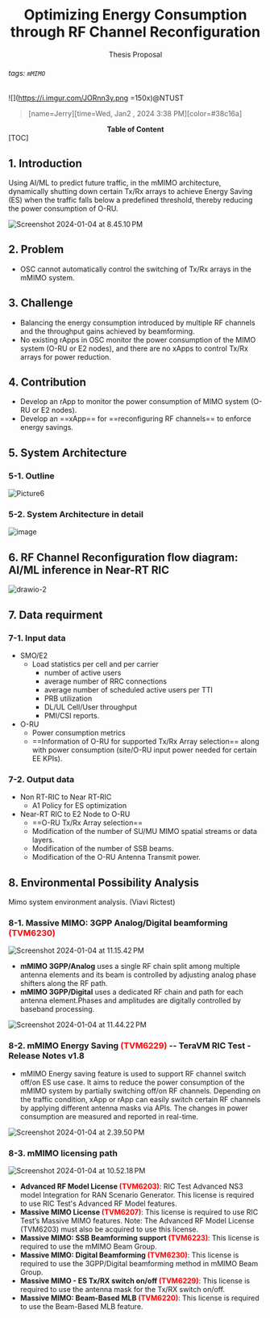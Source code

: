# <center>Optimizing Energy Consumption through RF Channel Reconfiguration</center>

<center>Thesis Proposal</center>

###### tags: `mMIMO`

![](https://i.imgur.com/JORnn3y.png =150x)@NTUST

>[name=Jerry][time=Wed, Jan2 , 2024 3:38 PM][color=#38c16a]


**<center>Table of Content</center>**
[TOC]

## 1. Introduction
Using AI/ML to predict future traffic, in the mMIMO architecture, dynamically shutting down certain Tx/Rx arrays to achieve Energy Saving (ES) when the traffic falls below a predefined threshold, thereby reducing the power consumption of O-RU.

![Screenshot 2024-01-04 at 8.45.10 PM](https://hackmd.io/_uploads/S1zxF7VOp.png)


## 2. Problem

- OSC cannot automatically control the switching of Tx/Rx arrays in the mMIMO system.

## 3. Challenge

- Balancing the energy consumption introduced by multiple RF channels and the throughput gains achieved by beamforming.
- No existing rApps in OSC monitor the power consumption of the MIMO system (O-RU or E2 nodes), and there are no xApps to control Tx/Rx arrays for power reduction.

## 4. Contribution

- Develop an rApp to monitor the power consumption of MIMO system (O-RU or E2 nodes).
- Develop an ==xApp== for ==reconfiguring RF channels== to enforce energy savings.

## 5. System Architecture
### 5-1. Outline 
![Picture6](https://hackmd.io/_uploads/rJiBixvOa.png)

### 5-2. System Architecture in detail
![image](https://hackmd.io/_uploads/ryMDJiL_6.png)


## 6. RF Channel Reconfiguration flow diagram: AI/ML inference in Near-RT RIC

![drawio-2](https://hackmd.io/_uploads/HknlNpX_6.png)

## 7. Data requirment
### 7-1. Input data

- SMO/E2
    - Load statistics per cell and per carrier 
        - number of active users
        - average number of RRC connections
        - average number of scheduled active users per TTI
        - PRB utilization
        - DL/UL Cell/User throughput
        - PMI/CSI reports.
- O-RU
    - Power consumption metrics
    - ==Information of O-RU for supported Tx/Rx Array selection== along with power consumption (site/O-RU input power needed for certain EE KPIs).

### 7-2. Output data

- Non RT-RIC to Near RT-RIC
    - A1 Policy for ES optimization
- Near-RT RIC to E2 Node to O-RU
    - ==O-RU Tx/Rx Array selection==
    - Modification of the number of SU/MU MIMO spatial streams or data layers.
    - Modification of the number of SSB beams.
    - Modification of the O-RU Antenna Transmit power.

## 8. Environmental Possibility Analysis

Mimo system environment analysis. (Viavi Rictest)

### 8-1. **Massive MIMO: 3GPP Analog/Digital beamforming <font color="#f00">(TVM6230)</font>**

![Screenshot 2024-01-04 at 11.15.42 PM](https://hackmd.io/_uploads/SJ7psrEda.png)

- **mMIMO 3GPP/Analog** uses a single RF chain split among multiple antenna elements and its beam is controlled by adjusting analog phase shifters along the RF path.
- **mMIMO 3GPP/Digital** uses a dedicated RF chain and path for each antenna element.Phases and amplitudes are digitally controlled by baseband processing.

![Screenshot 2024-01-04 at 11.44.22 PM](https://hackmd.io/_uploads/BknJQ8Nda.png)


### 8-2. **mMIMO Energy Saving <font color="#f00">(TVM6229)</font>** -- TeraVM RIC Test - Release Notes v1.8
- mMIMO Energy saving feature is used to support RF channel switch off/on ES use case. It aims to reduce the power consumption of the mMIMO system by partially switching off/on RF channels. Depending on the traffic condition, xApp or rApp can easily switch certain RF channels by applying different antenna masks via APIs. The changes in power consumption are measured and reported in real-time.

![Screenshot 2024-01-04 at 2.39.50 PM](https://hackmd.io/_uploads/HyCaMR7_T.png)


### 8-3. mMIMO licensing path
![Screenshot 2024-01-04 at 10.52.18 PM](https://hackmd.io/_uploads/SyjHUH4O6.png)

- **Advanced RF Model License <font color="#f00">(TVM6203)</font>**: RIC Test Advanced NS3 model Integration for RAN Scenario Generator. This license is required to use RIC Test's Advanced RF Model features.
- **Massive MIMO License <font color="#f00">(TVM6207)</font>**: This license is required to use RIC Test’s Massive MIMO features. Note: The Advanced RF Model License (TVM6203) must also be acquired to use this license.
- **Massive MIMO: SSB Beamforming support <font color="#f00">(TVM6223)</font>**: This license is required to use the mMIMO Beam Group.
- **Massive MIMO: Digital Beamforming <font color="#f00">(TVM6230)</font>**: This license is required to use the 3GPP/Digital beamforming method in mMIMO Beam Group.
- **Massive MIMO - ES Tx/RX switch on/off <font color="#f00">(TVM6229)</font>**: This license is required to use the antenna mask for the Tx/RX switch on/off.
- **Massive MIMO: Beam-Based MLB <font color="#f00">(TVM6220)</font>**: This license is required to use the Beam-Based MLB feature.